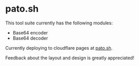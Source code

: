 # pato.sh

This tool suite currently has the following modules:
* Base64 encoder
* Base64 decoder

Currently deploying to cloudflare pages at [pato.sh](https://pato.sh).

Feedback about the layout and design is greatly appreciated!